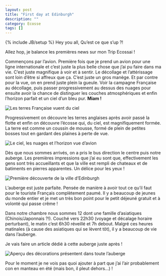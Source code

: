 ```yaml
---
layout: post
title: "First day at Edinburgh"
description: ""
category: Ecosse 
tags: []
---
```

{% include JB/setup %}
Hey you all, Qu’est ce que s’up ?!

Allez hop, je balance les premières news sur mon Trip Ecossai !

Commençons par l’avion. Première fois que je prend un avion pour une ligne internationale et c’est juste la plus belle chose que j’ai pu faire dans ma vie. C’est juste magnifique à voir et à sentir. Le décollage et l’attérissage sont loin d’être si affreux que ça. C’est juste un gros manège. Et par contre pour la vue, on en prend juste plein la gueule. Voir la campagne Française au décollage, puis passer progressivement au dessus des nuages pour ensuite avoir la chance de distinguer les couches atmosphériques et enfin l’horizon parfait et un ciel d’un bleu pur. **Miam !**

<img src="{{BASE_PATH}}/data/avion.jpg" alt="Les terres Française vuent du ciel" style="display: block; margin-right: auto; margin-left: auto;" />

Progressivement on découvre les terres anglaises après avoir passé la flotte et enfin on découvre l’écosse qui, du ciel, est magnifiquement formée. La terre est comme un coussin de mousse, formé de plein de petites bosses tout en gardant des plaines à perte de vue.

<img src="{{BASE_PATH}}/data/avion1.jpg" alt="Le ciel, les nuages et l’horizon vue d’avion" style="display: block; margin-right: auto; margin-left: auto;" />

Dès que nous sommes arrivés, on a pris le bus direction le centre puis notre auberge. Les premières impressions que j’ai eu sont que, effectivement les gens sont très accueillants et que la ville est rempli de chateaux et de batiments en pierres apparentes. Un délice pour les yeux !

<img src="{{BASE_PATH}}/data/Edi1.jpg" alt="Première découverte de la ville d’Edinburgh" style="display: block; margin-right: auto; margin-left: auto;" />

L’auberge est juste parfaite. Pensée de manière à avoir tout ce qu’il faut pour le touriste Français complètement paumé. Il y a beaucoup de jeunes du monde entier et je met un très bon point pour le petit déjeuné gratuit et à volonté qui passe crême !

Dans notre chambre nous sommes 12 dont une famille d’asiatiques (Chinois/Japonnais ?!). Couché vers 22h30 (voyage et décalage horaire perturbant), le matin c’est 6h30 réveillé et 7h debout. Malgré ces heures matinales (à cause des asiatiques qui se lèvent tôt), il y a beaucoup de vie dans l’auberge.

Je vais faire un article dédié à cette auberge juste après ! 

<img src="{{BASE_PATH}}/data/Caledonian.jpg" alt="Aperçu des décorations présentent dans toute l’auberge" style="display: block; margin-right: auto; margin-left: auto;" />

Pour le moment je ne vois pas quoi ajouter à part que j’ai l’air probablement con en manteau en été (mais bon, il pleut dehors...) !
